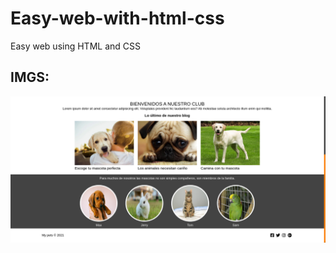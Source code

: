 # Easy-web-with-html-css
Easy web using HTML and CSS
## IMGS:

![alt text](https://raw.githubusercontent.com/Luciano275/Easy-web-with-html-css/main/section.png)
